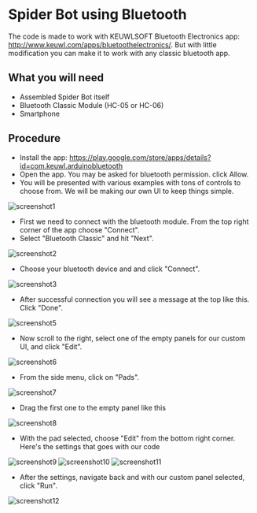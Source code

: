 # Spider Bot using Bluetooth

The code is made to work with KEUWLSOFT Bluetooth Electronics app: http://www.keuwl.com/apps/bluetoothelectronics/. 
But with little modification you can make it to work with any classic bluetooth app.

## What you will need

- Assembled Spider Bot itself
- Bluetooth Classic Module (HC-05 or HC-06)
- Smartphone

## Procedure

- Install the app: https://play.google.com/store/apps/details?id=com.keuwl.arduinobluetooth
- Open the app. You may be asked for bluetooth permission. click Allow.
- You will be presented with various examples with tons of controls to choose from. We will be making our own UI to keep things simple.

![screenshot1](https://diygeeks.org/wp-content/uploads/2019/03/kewl_screenshot1.png)

- First we need to connect with the bluetooth module. From the top right corner of the app choose "Connect".
- Select "Bluetooth Classic" and hit "Next".

![screenshot2](https://diygeeks.org/wp-content/uploads/2019/03/kewl_screenshot2.png)

- Choose your bluetooth device and and click "Connect".

![screenshot3](https://diygeeks.org/wp-content/uploads/2019/03/kewl_screenshot3.png)

- After successful connection you will see a message at the top like this. Click "Done".

![screenshot5](https://diygeeks.org/wp-content/uploads/2019/03/kewl_screenshot5.png)

- Now scroll to the right, select one of the empty panels for our custom UI, and click "Edit".

![screenshot6](https://diygeeks.org/wp-content/uploads/2019/03/kewl_screenshot6.png)

- From the side menu, click on "Pads".

![screenshot7](https://diygeeks.org/wp-content/uploads/2019/03/kewl_screenshot7.png)

- Drag the first one to the empty panel like this

![screenshot8](https://diygeeks.org/wp-content/uploads/2019/03/kewl_screenshot8.png)

- With the pad selected, choose "Edit" from the bottom right corner. Here's the settings that goes with our code

![screenshot9](https://diygeeks.org/wp-content/uploads/2019/03/kewl_screenshot9.png)
![screenshot10](https://diygeeks.org/wp-content/uploads/2019/03/kewl_screenshot10.png)
![screenshot11](https://diygeeks.org/wp-content/uploads/2019/03/kewl_screenshot11.png)

- After the settings, navigate back and with our custom panel selected, click "Run".

![screenshot12](https://diygeeks.org/wp-content/uploads/2019/03/kewl_screenshot12.png)
